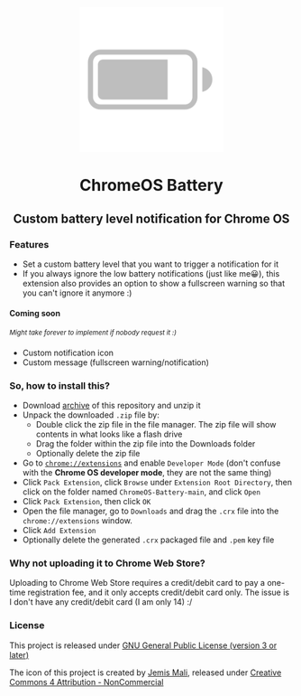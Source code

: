 <p align="center">
  <img src="icon.svg" alt="logo" height="256" width="256" />
</p>
<h1 align="center">ChromeOS Battery</h1>
<h2 align="center">Custom battery level notification for Chrome OS</h2>

### Features
- Set a custom battery level that you want to trigger a notification for it
- If you always ignore the low battery notifications (just like me😀), this extension also provides an option to show a fullscreen warning so that you can't ignore it anymore :)
#### Coming soon
<sup><i>Might take forever to implement if nobody request it :)</i></sup>
- Custom notification icon
- Custom message (fullscreen warning/notification)

### So, how to install this?
- Download [archive](https://github.com/supechicken/ChromeOS-Battery/archive/refs/heads/main.zip) of this repository and unzip it
- Unpack the downloaded `.zip` file by:
  - Double click the zip file in the file manager. The zip file will show contents in what looks like a flash drive
  - Drag the folder within the zip file into the Downloads folder
  - Optionally delete the zip file
- Go to [`chrome://extensions`](chrome://extensions) and enable `Developer Mode` (don't confuse with the **Chrome OS developer mode**, they are not the same thing)
- Click `Pack Extension`, click `Browse` under `Extension Root Directory`, then click on the folder named `ChromeOS-Battery-main`, and click `Open`
- Click `Pack Extension`, then click `OK`
- Open the file manager, go to `Downloads` and drag the `.crx` file into the `chrome://extensions` window.
- Click `Add Extension`
- Optionally delete the generated `.crx` packaged file and `.pem` key file

### Why not uploading it to Chrome Web Store?
Uploading to Chrome Web Store requires a credit/debit card to pay a one-time registration fee, and it only accepts credit/debit card only. The issue is I don't have any credit/debit card (I am only 14) :/

### License
This project is released under [GNU General Public License (version 3 or later)](http://www.gnu.org/licenses/gpl.txt)

The icon of this project is created by [Jemis Mali](https://iconscout.com/contributors/jemismali), released under [Creative Commons 4 Attribution - NonCommercial](https://creativecommons.org/licenses/by-nc/4.0/)


